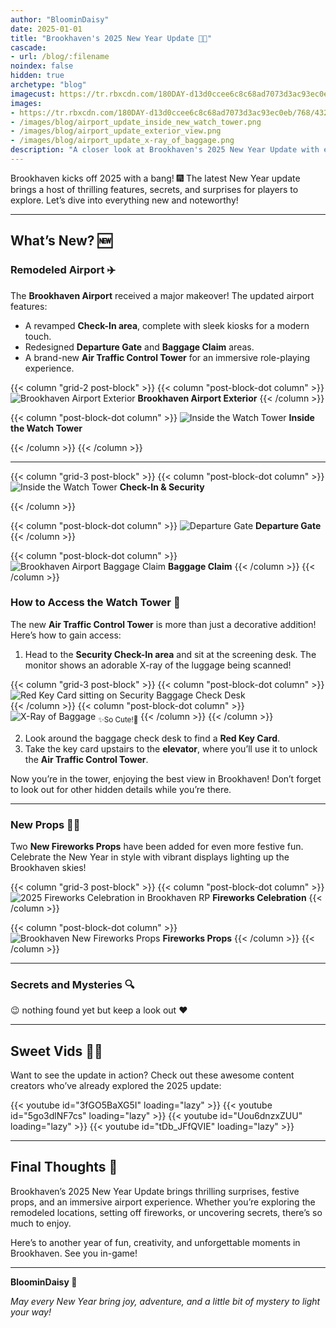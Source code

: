 ```yaml
---
author: "BloominDaisy"
date: 2025-01-01
title: "Brookhaven's 2025 New Year Update 🎉✨"
cascade:
- url: /blog/:filename
noindex: false
hidden: true
archetype: "blog"
imagecust: https://tr.rbxcdn.com/180DAY-d13d0ccee6c8c68ad7073d3ac93ec0eb/768/432/Image/Png/noFilter
images:
- https://tr.rbxcdn.com/180DAY-d13d0ccee6c8c68ad7073d3ac93ec0eb/768/432/Image/Png/noFilter
- /images/blog/airport_update_inside_new_watch_tower.png
- /images/blog/airport_update_exterior_view.png
- /images/blog/airport_update_x-ray_of_baggage.png
description: "A closer look at Brookhaven's 2025 New Year Update with exciting new features, secrets, and more!"
---
```


Brookhaven kicks off 2025 with a bang! 🎆 The latest New Year update brings a host of thrilling features, secrets, and surprises for players to explore. Let’s dive into everything new and noteworthy!

---

## What’s New? 🆕

### Remodeled Airport ✈️  
The **Brookhaven Airport** received a major makeover! The updated airport features:
- A revamped **Check-In area**, complete with sleek kiosks for a modern touch.
- Redesigned **Departure Gate** and **Baggage Claim** areas.
- A brand-new **Air Traffic Control Tower** for an immersive role-playing experience.  

{{< column "grid-2 post-block" >}}
{{< column "post-block-dot column" >}}
![Brookhaven Airport Exterior](/images/blog/airport_update_exterior_view.png)
**Brookhaven Airport Exterior**
{{< /column >}}

{{< column "post-block-dot column" >}}
![Inside the Watch Tower](/images/blog/airport_update_inside_new_watch_tower.png)
**Inside the Watch Tower**

{{< /column >}}
{{< /column >}}

---

{{< column "grid-3 post-block" >}}
{{< column "post-block-dot column" >}}
![Inside the Watch Tower](/images/blog/airport_update_check-in_and_security_checkpoint_brookhaven.png)
**Check-In & Security**

{{< /column >}}

{{< column "post-block-dot column" >}}
![Departure Gate](/images/blog/airport_update_departure_gate.png)
**Departure Gate**
{{< /column >}}

{{< column "post-block-dot column" >}}
![Brookhaven Airport Baggage Claim](/images/blog/airport_update_baggage_claim_at_brookhaven_airport.png)
**Baggage Claim**
{{< /column >}}
{{< /column >}}

### How to Access the Watch Tower 🚨  
The new **Air Traffic Control Tower** is more than just a decorative addition! Here’s how to gain access:  
1. Head to the **Security Check-In area** and sit at the screening desk. The monitor shows an adorable X-ray of the luggage being scanned!  

{{< column "grid-3 post-block" >}}
{{< column "post-block-dot column" >}}
   ![Red Key Card sitting on Security Baggage Check Desk](/images/blog/airport_update_red_key_card_at_scanning_desk.png)  
{{< /column >}}
{{< column "post-block-dot column" >}}
   ![X-Ray of Baggage](/images/blog/airport_update_x-ray_of_baggage.png)
   <sub>✨So Cute!🤭</sub>
{{< /column >}}
{{< /column >}}

2. Look around the baggage check desk to find a **Red Key Card**.  
3. Take the key card upstairs to the **elevator**, where you’ll use it to unlock the **Air Traffic Control Tower**.  

Now you’re in the tower, enjoying the best view in Brookhaven! Don’t forget to look out for other hidden details while you’re there.


---

### New Props 🧨🎇  
Two **New Fireworks Props** have been added for even more festive fun. Celebrate the New Year in style with vibrant displays lighting up the Brookhaven skies!

{{< column "grid-3 post-block" >}}
{{< column "post-block-dot column" >}}
![2025 Fireworks Celebration in Brookhaven RP](/images/blog/2025_Fireworks_Celebration_in_Brookhaven_RP.png)
**Fireworks Celebration**
{{< /column >}}

{{< column "post-block-dot column" >}}
![Brookhaven New Fireworks Props](/images/blog/Brookhaven_New_Fireworks_Props.png)
**Fireworks Props**
{{< /column >}}
{{< /column >}}

---

### Secrets and Mysteries 🔍  
:wink: nothing found yet but keep a look out :hearts:

---

## Sweet Vids 🎥🍬  

Want to see the update in action? Check out these awesome content creators who’ve already explored the 2025 update:  

<div class="grid-2 post-vid-dot">
{{< youtube id="3fGO5BaXG5I" loading="lazy" >}}
{{< youtube id="5go3dlNF7cs" loading="lazy" >}}
{{< youtube id="Uou6dnzxZUU" loading="lazy" >}}
{{< youtube id="tDb_JFfQVIE" loading="lazy" >}}
</div>


---

## Final Thoughts 🌟  

Brookhaven’s 2025 New Year Update brings thrilling surprises, festive props, and an immersive airport experience. Whether you’re exploring the remodeled locations, setting off fireworks, or uncovering secrets, there’s so much to enjoy.  

Here’s to another year of fun, creativity, and unforgettable moments in Brookhaven. See you in-game!

---

**BloominDaisy 💜**

_May every New Year bring joy, adventure, and a little bit of mystery to light your way!_
